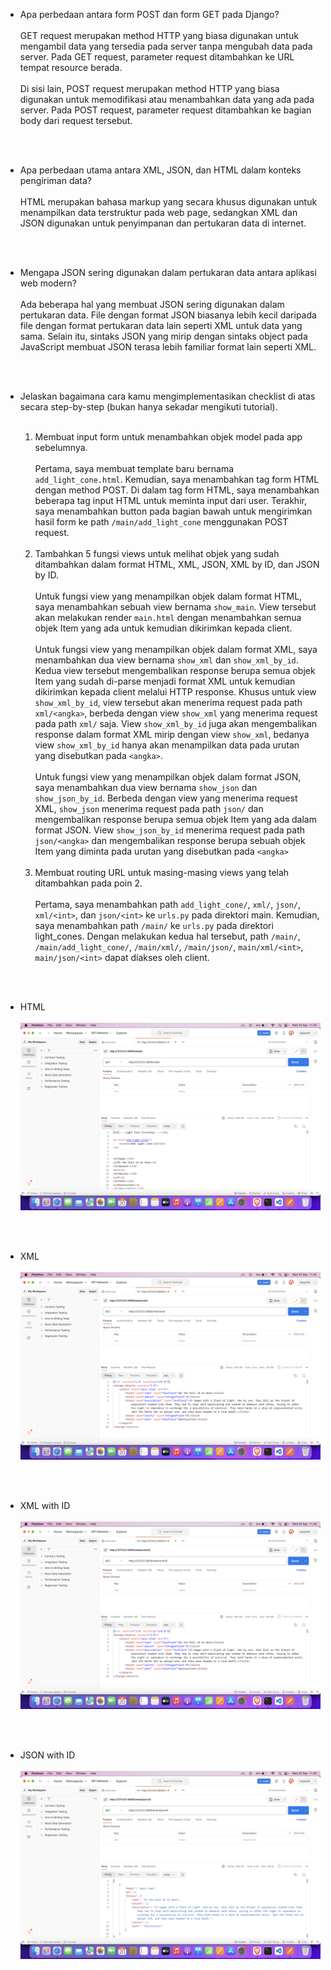 - Apa perbedaan antara form POST dan form GET pada Django?
  <br><br>
  GET request merupakan method HTTP yang biasa digunakan untuk mengambil data yang tersedia pada server tanpa mengubah data pada server. Pada GET request, parameter request ditambahkan ke URL tempat resource berada.
  <br><br>
  Di sisi lain, POST request merupakan method HTTP yang biasa digunakan untuk memodifikasi atau menambahkan data yang ada pada server. Pada POST request, parameter request ditambahkan ke bagian body dari request tersebut.

<br><br>

- Apa perbedaan utama antara XML, JSON, dan HTML dalam konteks pengiriman data?
  <br><br>
  HTML merupakan bahasa markup yang secara khusus digunakan untuk menampilkan data terstruktur pada web page, sedangkan XML dan JSON digunakan untuk penyimpanan dan pertukaran data di internet.

<br><br>

- Mengapa JSON sering digunakan dalam pertukaran data antara aplikasi web modern?
  <br><br>
  Ada beberapa hal yang membuat JSON sering digunakan dalam pertukaran data. File dengan format JSON biasanya lebih kecil daripada file dengan format pertukaran data lain seperti XML untuk data yang sama. Selain itu, sintaks JSON yang mirip dengan sintaks object pada JavaScript membuat JSON terasa lebih familiar format lain seperti XML.

<br><br>

- Jelaskan bagaimana cara kamu mengimplementasikan checklist di atas secara step-by-step (bukan hanya sekadar mengikuti tutorial).
  <br><br>

  1. Membuat input form untuk menambahkan objek model pada app sebelumnya.
     <br><br>
     Pertama, saya membuat template baru bernama `add_light_cone.html`. Kemudian, saya menambahkan tag form HTML dengan method POST. Di dalam tag form HTML, saya menambahkan beberapa tag input HTML untuk meminta input dari user. Terakhir, saya menambahkan button pada bagian bawah untuk mengirimkan hasil form ke path `/main/add_light_cone` menggunakan POST request.
     <br><br>
  2. Tambahkan 5 fungsi views untuk melihat objek yang sudah ditambahkan dalam format HTML, XML, JSON, XML by ID, dan JSON by ID.
     <br><br>
     Untuk fungsi view yang menampilkan objek dalam format HTML, saya menambahkan sebuah view bernama `show_main`. View tersebut akan melakukan render `main.html` dengan menambahkan semua objek Item yang ada untuk kemudian dikirimkan kepada client.
     <br><br>
     Untuk fungsi view yang menampilkan objek dalam format XML, saya menambahkan dua view bernama `show_xml` dan `show_xml_by_id`. Kedua view tersebut mengembalikan response berupa semua objek Item yang sudah di-parse menjadi format XML untuk kemudian dikirimkan kepada client melalui HTTP response. Khusus untuk view `show_xml_by_id`, view tersebut akan menerima request pada path `xml/<angka>`, berbeda dengan view `show_xml` yang menerima request pada path `xml/` saja. View `show_xml_by_id` juga akan mengembalikan response dalam format XML mirip dengan view `show_xml`, bedanya view `show_xml_by_id` hanya akan menampilkan data pada urutan yang disebutkan pada `<angka>`.
     <br><br>
     Untuk fungsi view yang menampilkan objek dalam format JSON, saya menambahkan dua view bernama `show_json` dan `show_json_by_id`. Berbeda dengan view yang menerima request XML, `show_json` menerima request pada path `json/` dan mengembalikan response berupa semua objek Item yang ada dalam format JSON. View `show_json_by_id` menerima request pada path `json/<angka>` dan mengembalikan response berupa sebuah objek Item yang diminta pada urutan yang disebutkan pada `<angka>`
     <br><br>
  3. Membuat routing URL untuk masing-masing views yang telah ditambahkan pada poin 2.
     <br><br>
     Pertama, saya menambahkan path `add_light_cone/`, `xml/`, `json/`, `xml/<int>`, dan `json/<int>` ke `urls.py` pada direktori main. Kemudian, saya menambahkan path `/main/` ke `urls.py` pada direktori light_cones. Dengan melakukan kedua hal tersebut, path `/main/`, `/main/add_light_cone/`, `/main/xml/`, `/main/json/`, `main/xml/<int>`, `main/json/<int>` dapat diakses oleh client.

<br><br>

- HTML
  <br><br>
  ![html.png](public/html.png)

  <br><br>

- XML
  <br><br>
  ![xml.png](public/xml.png)

  <br><br>

- XML with ID
  <br><br>
  ![xml_id.png](public/xml_id.png)

  <br><br>

- JSON with ID
  <br><br>
  ![json_id.png](public/json_id.png)
